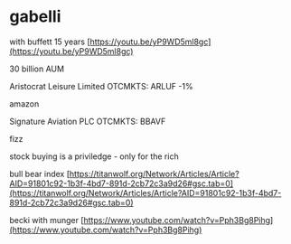 # gabelli

with buffett 15 years [https://youtu.be/yP9WD5ml8gc](https://youtu.be/yP9WD5ml8gc)

30 billion AUM



Aristocrat Leisure Limited OTCMKTS: ARLUF -1%

amazon

Signature Aviation PLC OTCMKTS: BBAVF

fizz

stock buying is a priviledge - only for the rich

bull bear index [https://titanwolf.org/Network/Articles/Article?AID=91801c92-1b3f-4bd7-891d-2cb72c3a9d26#gsc.tab=0](https://titanwolf.org/Network/Articles/Article?AID=91801c92-1b3f-4bd7-891d-2cb72c3a9d26#gsc.tab=0)

becki with munger [https://www.youtube.com/watch?v=Pph3Bg8Pihg](https://www.youtube.com/watch?v=Pph3Bg8Pihg)
